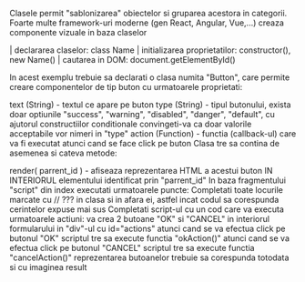 Clasele permit "sablonizarea" obiectelor si gruparea acestora in categorii. Foarte multe framework-uri moderne (gen React, Angular, Vue,...) creaza componente vizuale in baza claselor

| declararea claselor: class Name | initializarea proprietatilor: constructor(), new Name() | cautarea in DOM: document.getElementById()

In acest exemplu trebuie sa declarati o clasa numita "Button", care permite creare componentelor de tip buton cu urmatoarele proprietati:

text (String) - textul ce apare pe buton
type (String) - tipul butonului, exista doar optiunile "success", "warning", "disabled", "danger", "default", cu ajutorul constructiilor conditionale convingeti-va ca doar valorile acceptabile vor nimeri in "type"
action (Function) - functia (callback-ul) care va fi executat atunci cand se face click pe buton
Clasa tre sa contina de asemenea si cateva metode:

render( parrent_id ) - afiseaza reprezentarea HTML a acestui buton IN INTERIORUL elementului identificat prin "parrent_id"
In baza fragmentului "script" din index executati urmatoarele puncte:
Completati toate locurile marcate cu // ??? in clasa si in afara ei, astfel incat codul sa corespunda cerintelor expuse mai sus
Completati script-ul cu un cod care va executa urmatoarele actiuni:
va crea 2 butoane "OK" si "CANCEL" in interiorul formularului in "div"-ul cu id="actions"
atunci cand se va efectua click pe butonul "OK" scriptul tre sa execute functia "okAction()"
atunci cand se va efectua click pe butonul "CANCEL" scriptul tre sa execute functia "cancelAction()"
reprezentarea butoanelor trebuie sa corespunda totodata si cu imaginea result

